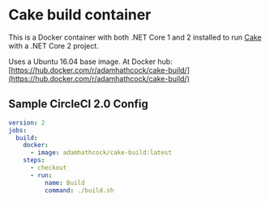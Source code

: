 # Cake build container

This is a Docker container with both .NET Core 1 and 2 installed to run [Cake](https://cakebuild.net/) with a .NET Core 2 project.

Uses a Ubuntu 16.04 base image.  At Docker hub: [https://hub.docker.com/r/adamhathcock/cake-build/](https://hub.docker.com/r/adamhathcock/cake-build/)

## Sample CircleCI 2.0 Config

```yml
version: 2
jobs:
  build:
    docker:
      - image: adamhathcock/cake-build:latest
    steps:
      - checkout
      - run:
          name: Build
          command: ./build.sh
```